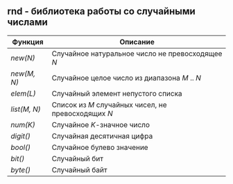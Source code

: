 ## rnd - библиотека работы со случайными числами
|     Функция       |                            Описание                 |  
|-------------------|-----------------------------------------------------|  
|*new(N)*           | Случайное натуральное число не превосходящее *N*    |  
|*new(M, N)*        | Случайное целое число из диапазона *M* .. *N*       |  
|*elem(L)*          | Случайный элемент непустого списка                  |  
|*list(M, N)*       | Список из *M* случайных чисел, не превосходящих *N* |  
|*num(K)*           | Случайное *K*-значное число                         |  
|*digit()*          | Случайная десятичная цифра                          |  
|*bool()*           | Случайное булево значение                           |  
|*bit()*            | Случайный бит                                       |  
|*byte()*           | Случайный байт                                      |  
